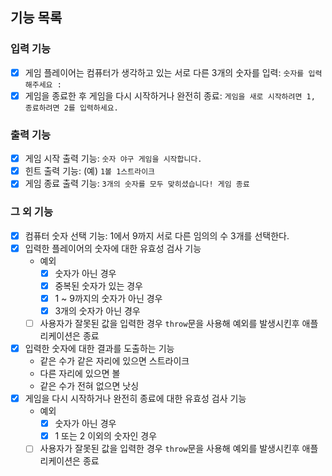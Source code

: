 ## 기능 목록

### 입력 기능

- [x] 게임 플레이어는 컴퓨터가 생각하고 있는 서로 다른 3개의 숫자를 입력: `숫자를 입력해주세요 : `
- [x] 게임을 종료한 후 게임을 다시 시작하거나 완전히 종료: `게임을 새로 시작하려면 1, 종료하려면 2를 입력하세요.`

### 출력 기능

- [x] 게임 시작 출력 기능: `숫자 야구 게임을 시작합니다.`
- [x] 힌트 출력 기능: (예) `1볼 1스트라이크`
- [x] 게임 종료 출력 기능: `3개의 숫자를 모두 맞히셨습니다! 게임 종료`

### 그 외 기능

- [x] 컴퓨터 숫자 선택 기능: 1에서 9까지 서로 다른 임의의 수 3개를 선택한다.
- [x] 입력한 플레이어의 숫자에 대한 유효성 검사 기능
  - 예외
    - [x] 숫자가 아닌 경우
    - [x] 중복된 숫자가 있는 경우
    - [x] 1 ~ 9까지의 숫자가 아닌 경우
    - [x] 3개의 숫자가 아닌 경우
  - [ ] 사용자가 잘못된 값을 입력한 경우 `throw`문을 사용해 예외를 발생시킨후 애플리케이션은 종료
- [x] 입력한 숫자에 대한 결과를 도출하는 기능
  - 같은 수가 같은 자리에 있으면 스트라이크
  - 다른 자리에 있으면 볼
  - 같은 수가 전혀 없으면 낫싱
- [x] 게임을 다시 시작하거나 완전히 종료에 대한 유효성 검사 기능
  - 예외
    - [x] 숫자가 아닌 경우
    - [x] 1 또는 2 이외의 숫자인 경우
  - [ ] 사용자가 잘못된 값을 입력한 경우 `throw`문을 사용해 예외를 발생시킨후 애플리케이션은 종료

